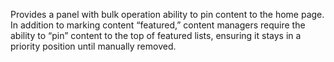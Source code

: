 Provides a panel with bulk operation ability to pin content to the home page.
In addition to marking content “featured,” content managers require the ability to “pin” content to the top of featured lists, ensuring it stays in a priority position until manually removed.
